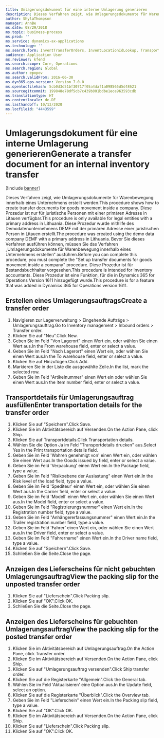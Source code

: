 ```yaml
---
title: Umlagerungsdokument für eine interne Umlagerung generieren
description: Dieses Verfahren zeigt, wie Umlagerungsdokumente für Warenbewegung innerhalb eines Unternehmens erstellt werden.
author: ShylaThompson
manager: AnnBe
ms.date: 08/29/2018
ms.topic: business-process
ms.prod: ''
ms.service: dynamics-ax-applications
ms.technology: ''
ms.search.form: InventTransferOrders, InventLocationIdLookup, TransportationDocument, HcmWorkerLookUp, SrsReportViewerForm, InventTransferParmShip
audience: Application User
ms.reviewer: kfend
ms.search.scope: Core, Operations
ms.search.region: Global
ms.author: epopov
ms.search.validFrom: 2016-06-30
ms.dyn365.ops.version: Version 7.0.0
ms.openlocfilehash: 5cb0d3d51bf30717f05a4daf1a098565d5d48621
ms.sourcegitcommit: 199848e78df5cb7c439b001bdbe1ece963593cdb
ms.translationtype: HT
ms.contentlocale: de-DE
ms.lasthandoff: 10/13/2020
ms.locfileid: "4443599"
---
```

# <a name="generate-a-transfer-document-for-an-internal-inventory-transfer"></a><span data-ttu-id="c056f-103">Umlagerungsdokument für eine interne Umlagerung generieren</span><span class="sxs-lookup"><span data-stu-id="c056f-103">Generate a transfer document for an internal inventory transfer</span></span>

[!include [banner](../../includes/banner.md)]

<span data-ttu-id="c056f-104">Dieses Verfahren zeigt, wie Umlagerungsdokumente für Warenbewegung innerhalb eines Unternehmens erstellt werden.</span><span class="sxs-lookup"><span data-stu-id="c056f-104">This procedure shows how to create transfer documents for goods movement inside a company.</span></span> <span data-ttu-id="c056f-105">Diese Prozedur ist nur für juristische Personen mit einer primären Adresse in Litauen verfügbar.</span><span class="sxs-lookup"><span data-stu-id="c056f-105">This procedure is only available for legal entities with a primary address in Lithuania.</span></span> <span data-ttu-id="c056f-106">Diese Prozedur wurde mithilfe des Demodatenunternehmens DEMF mit der primären Adresse einer juristischen Person in Litauen erstellt.</span><span class="sxs-lookup"><span data-stu-id="c056f-106">The procedure was created using the demo data company DEMF with a primary address in Lithuania.</span></span> <span data-ttu-id="c056f-107">Bevor Sie dieses Verfahren ausführen können, müssen Sie das Verfahren „Umlagerungsdokumente für Warenbewegung innerhalb eines Unternehmens erstellen“ ausführen.</span><span class="sxs-lookup"><span data-stu-id="c056f-107">Before you can complete this procedure, you must complete the "Set up transfer documents for goods movement inside a company" procedure.</span></span> <span data-ttu-id="c056f-108">Diese Prozedur ist für Bestandsbuchhalter vorgesehen.</span><span class="sxs-lookup"><span data-stu-id="c056f-108">This procedure is intended for inventory accountants.</span></span> <span data-ttu-id="c056f-109">Diese Prozedur ist eine Funktion, für die in Dynamics 365 for Operations Version 1611 hinzugefügt wurde.</span><span class="sxs-lookup"><span data-stu-id="c056f-109">This procedure is for a feature that was added in Dynamics 365 for Operations version 1611.</span></span>


## <a name="create-a-transfer-order"></a><span data-ttu-id="c056f-110">Erstellen eines Umlagerungsauftrags</span><span class="sxs-lookup"><span data-stu-id="c056f-110">Create a transfer order</span></span>
1. <span data-ttu-id="c056f-111">Navigieren zur Lagerverwaltung > Eingehende Aufträge > Umlagerungsauftrag.</span><span class="sxs-lookup"><span data-stu-id="c056f-111">Go to Inventory management > Inbound orders > Transfer order.</span></span>
2. <span data-ttu-id="c056f-112">Klicken Sie auf "Neu".</span><span class="sxs-lookup"><span data-stu-id="c056f-112">Click New.</span></span>
3. <span data-ttu-id="c056f-113">Geben Sie im Feld "Von Lagerort" einen Wert ein, oder wählen Sie einen Wert aus.</span><span class="sxs-lookup"><span data-stu-id="c056f-113">In the From warehouse field, enter or select a value.</span></span>
4. <span data-ttu-id="c056f-114">Geben Sie im Feld "Nach Lagerort" einen Wert ein, oder wählen Sie einen Wert aus.</span><span class="sxs-lookup"><span data-stu-id="c056f-114">In the To warehouse field, enter or select a value.</span></span>
5. <span data-ttu-id="c056f-115">Klicken Sie auf Hinzufügen.</span><span class="sxs-lookup"><span data-stu-id="c056f-115">Click Add.</span></span>
6. <span data-ttu-id="c056f-116">Markieren Sie in der Liste die ausgewählte Zeile.</span><span class="sxs-lookup"><span data-stu-id="c056f-116">In the list, mark the selected row.</span></span>
7. <span data-ttu-id="c056f-117">Geben Sie im Feld "Artikelnummer" einen Wert ein oder wählen Sie einen Wert aus.</span><span class="sxs-lookup"><span data-stu-id="c056f-117">In the Item number field, enter or select a value.</span></span>

## <a name="enter-transportation-details-for-the-transfer-order"></a><span data-ttu-id="c056f-118">Transportdetails für Umlagerungsauftrag ausfüllen</span><span class="sxs-lookup"><span data-stu-id="c056f-118">Enter transportation details for the transfer order</span></span>
1. <span data-ttu-id="c056f-119">Klicken Sie auf "Speichern".</span><span class="sxs-lookup"><span data-stu-id="c056f-119">Click Save.</span></span>
2. <span data-ttu-id="c056f-120">Klicken Sie im Aktivitätsbereich auf Versenden.</span><span class="sxs-lookup"><span data-stu-id="c056f-120">On the Action Pane, click Ship.</span></span>
3. <span data-ttu-id="c056f-121">Klicken Sie auf Transportdetails.</span><span class="sxs-lookup"><span data-stu-id="c056f-121">Click Transportation details.</span></span>
4. <span data-ttu-id="c056f-122">Wählen Sie die Option Ja im Feld "Transportdetails drucken" aus.</span><span class="sxs-lookup"><span data-stu-id="c056f-122">Select Yes in the Print transportation details field.</span></span>
5. <span data-ttu-id="c056f-123">Geben Sie im Feld 'Wahren genehmigt von' einen Wert ein, oder wählen Sie einen Wert aus.</span><span class="sxs-lookup"><span data-stu-id="c056f-123">In the Goods issued by field, enter or select a value.</span></span>
6. <span data-ttu-id="c056f-124">Geben Sie im Feld 'Verpackung' einen Wert ein.</span><span class="sxs-lookup"><span data-stu-id="c056f-124">In the Package field, type a value.</span></span>
7. <span data-ttu-id="c056f-125">Geben Sie im Feld "Risikoebene der Auslastung" einen Wert ein.</span><span class="sxs-lookup"><span data-stu-id="c056f-125">In the Risk level of the load field, type a value.</span></span>
8. <span data-ttu-id="c056f-126">Geben Sie im Feld 'Spediteur' einen Wert ein, oder wählen Sie einen Wert aus.</span><span class="sxs-lookup"><span data-stu-id="c056f-126">In the Carrier field, enter or select a value.</span></span>
9. <span data-ttu-id="c056f-127">Geben Sie im Feld 'Modell' einen Wert ein, oder wählen Sie einen Wert aus.</span><span class="sxs-lookup"><span data-stu-id="c056f-127">In the Model field, enter or select a value.</span></span>
10. <span data-ttu-id="c056f-128">Geben Sie im Feld "Registrierungsnummer" einen Wert ein.</span><span class="sxs-lookup"><span data-stu-id="c056f-128">In the Registration number field, type a value.</span></span>
11. <span data-ttu-id="c056f-129">Geben Sie im Feld "Anhängererfassungsnummer" einen Wert ein.</span><span class="sxs-lookup"><span data-stu-id="c056f-129">In the Trailer registration number field, type a value.</span></span>
12. <span data-ttu-id="c056f-130">Geben Sie im Feld 'Fahrer' einen Wert ein, oder wählen Sie einen Wert aus.</span><span class="sxs-lookup"><span data-stu-id="c056f-130">In the Driver field, enter or select a value.</span></span>
13. <span data-ttu-id="c056f-131">Geben Sie im Feld "Fahrername" einen Wert ein.</span><span class="sxs-lookup"><span data-stu-id="c056f-131">In the Driver name field, type a value.</span></span>
14. <span data-ttu-id="c056f-132">Klicken Sie auf "Speichern".</span><span class="sxs-lookup"><span data-stu-id="c056f-132">Click Save.</span></span>
15. <span data-ttu-id="c056f-133">Schließen Sie die Seite.</span><span class="sxs-lookup"><span data-stu-id="c056f-133">Close the page.</span></span>

## <a name="view-the-packing-slip-for-the-unposted-transfer-order"></a><span data-ttu-id="c056f-134">Anzeigen des Lieferscheins für nicht gebuchten Umlagerungsauftrag</span><span class="sxs-lookup"><span data-stu-id="c056f-134">View the packing slip for the unposted transfer order</span></span>
1. <span data-ttu-id="c056f-135">Klicken Sie auf "Lieferschein".</span><span class="sxs-lookup"><span data-stu-id="c056f-135">Click Packing slip.</span></span>
2. <span data-ttu-id="c056f-136">Klicken Sie auf "OK".</span><span class="sxs-lookup"><span data-stu-id="c056f-136">Click OK.</span></span>
3. <span data-ttu-id="c056f-137">Schließen Sie die Seite.</span><span class="sxs-lookup"><span data-stu-id="c056f-137">Close the page.</span></span>

## <a name="view-the-packing-slip-for-the-posted-transfer-order"></a><span data-ttu-id="c056f-138">Anzeigen des Lieferscheins für gebuchten Umlagerungsauftrag</span><span class="sxs-lookup"><span data-stu-id="c056f-138">View the packing slip for the posted transfer order</span></span>
1. <span data-ttu-id="c056f-139">Klicken Sie im Aktivitätsbereich auf Umlagerungsauftrag.</span><span class="sxs-lookup"><span data-stu-id="c056f-139">On the Action Pane, click Transfer order.</span></span>
2. <span data-ttu-id="c056f-140">Klicken Sie im Aktivitätsbereich auf Versenden.</span><span class="sxs-lookup"><span data-stu-id="c056f-140">On the Action Pane, click Ship.</span></span>
3. <span data-ttu-id="c056f-141">Klicken Sie auf "Umlagerungsauftrag versenden".</span><span class="sxs-lookup"><span data-stu-id="c056f-141">Click Ship transfer order.</span></span>
4. <span data-ttu-id="c056f-142">Klicken Sie auf die Registerkarte "Allgemein".</span><span class="sxs-lookup"><span data-stu-id="c056f-142">Click the General tab.</span></span>
5. <span data-ttu-id="c056f-143">Wählen Sie im Feld 'Aktualisieren' eine Option aus.</span><span class="sxs-lookup"><span data-stu-id="c056f-143">In the Update field, select an option.</span></span>
6. <span data-ttu-id="c056f-144">Klicken Sie auf die Registerkarte "Überblick".</span><span class="sxs-lookup"><span data-stu-id="c056f-144">Click the Overview tab.</span></span>
7. <span data-ttu-id="c056f-145">Geben Sie im Feld "Lieferschein" einen Wert ein.</span><span class="sxs-lookup"><span data-stu-id="c056f-145">In the Packing slip field, type a value.</span></span>
8. <span data-ttu-id="c056f-146">Klicken Sie auf "OK".</span><span class="sxs-lookup"><span data-stu-id="c056f-146">Click OK.</span></span>
9. <span data-ttu-id="c056f-147">Klicken Sie im Aktivitätsbereich auf Versenden.</span><span class="sxs-lookup"><span data-stu-id="c056f-147">On the Action Pane, click Ship.</span></span>
10. <span data-ttu-id="c056f-148">Klicken Sie auf "Lieferschein".</span><span class="sxs-lookup"><span data-stu-id="c056f-148">Click Packing slip.</span></span>
11. <span data-ttu-id="c056f-149">Klicken Sie auf "OK".</span><span class="sxs-lookup"><span data-stu-id="c056f-149">Click OK.</span></span>


